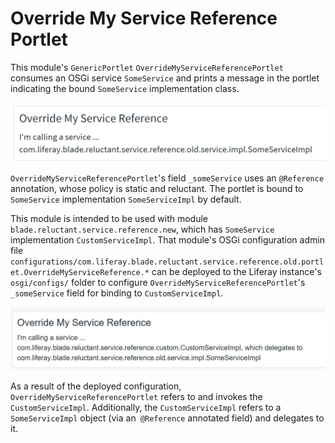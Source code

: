 # Override My Service Reference Portlet

This module's `GenericPortlet` `OverrideMyServiceReferencePortlet` consumes an
OSGi service `SomeService` and prints a message in the portlet indicating the
bound `SomeService` implementation class.

![The portlet calls on `SomeService` implementation `SomeServiceImpl`, by default.](images/overriding-service-refs-default-impl.png)

`OverrideMyServiceReferencePortlet`'s field `_someService` uses an `@Reference`
annotation, whose policy is static and reluctant. The portlet is bound to
`SomeService` implementation `SomeServiceImpl` by default.

This module is intended to be used with module `blade.reluctant.service.reference.new`,
which has `SomeService` implementation `CustomServiceImpl`. That module's OSGi
configuration admin file
`configurations/com.liferay.blade.reluctant.service.reference.old.portlet.OverrideMyServiceReference.*`
can be deployed to the Liferay instance's `osgi/configs/` folder to configure
`OverrideMyServiceReferencePortlet`'s `_someService` field for binding to
`CustomServiceImpl`.

![Result of overriding the service reference.](images/overriding-service-refs-result.png)

As a result of the deployed configuration, `OverrideMyServiceReferencePortlet`
refers to and invokes the `CustomServiceImpl`. Additionally, the
`CustomServiceImpl` refers to a `SomeServiceImpl` object (via an` @Reference`
annotated field) and delegates to it.